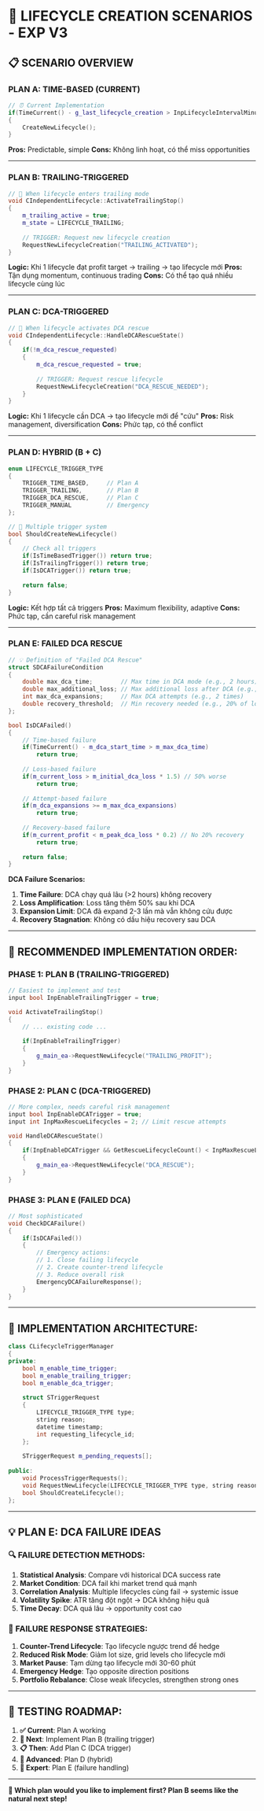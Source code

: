 # 🎯 LIFECYCLE CREATION SCENARIOS - EXP V3

## 📋 **SCENARIO OVERVIEW**

### **PLAN A: TIME-BASED (CURRENT)**
```cpp
// ⏰ Current Implementation
if(TimeCurrent() - g_last_lifecycle_creation > InpLifecycleIntervalMinutes * 60)
{
    CreateNewLifecycle();
}
```
**Pros:** Predictable, simple
**Cons:** Không linh hoạt, có thể miss opportunities

---

### **PLAN B: TRAILING-TRIGGERED**
```cpp
// 🏃 When lifecycle enters trailing mode
void CIndependentLifecycle::ActivateTrailingStop()
{
    m_trailing_active = true;
    m_state = LIFECYCLE_TRAILING;
    
    // TRIGGER: Request new lifecycle creation
    RequestNewLifecycleCreation("TRAILING_ACTIVATED");
}
```
**Logic:** Khi 1 lifecycle đạt profit target → trailing → tạo lifecycle mới
**Pros:** Tận dụng momentum, continuous trading
**Cons:** Có thể tạo quá nhiều lifecycle cùng lúc

---

### **PLAN C: DCA-TRIGGERED**
```cpp
// 🚨 When lifecycle activates DCA rescue
void CIndependentLifecycle::HandleDCARescueState()
{
    if(!m_dca_rescue_requested)
    {
        m_dca_rescue_requested = true;
        
        // TRIGGER: Request rescue lifecycle
        RequestNewLifecycleCreation("DCA_RESCUE_NEEDED");
    }
}
```
**Logic:** Khi 1 lifecycle cần DCA → tạo lifecycle mới để "cứu"
**Pros:** Risk management, diversification
**Cons:** Phức tạp, có thể conflict

---

### **PLAN D: HYBRID (B + C)**
```cpp
enum LIFECYCLE_TRIGGER_TYPE
{
    TRIGGER_TIME_BASED,     // Plan A
    TRIGGER_TRAILING,       // Plan B  
    TRIGGER_DCA_RESCUE,     // Plan C
    TRIGGER_MANUAL          // Emergency
};

// 🔄 Multiple trigger system
bool ShouldCreateNewLifecycle()
{
    // Check all triggers
    if(IsTimeBasedTrigger()) return true;
    if(IsTrailingTrigger()) return true;
    if(IsDCATrigger()) return true;
    
    return false;
}
```
**Logic:** Kết hợp tất cả triggers
**Pros:** Maximum flexibility, adaptive
**Cons:** Phức tạp, cần careful risk management

---

### **PLAN E: FAILED DCA RESCUE**
```cpp
// 💡 Definition of "Failed DCA Rescue"
struct SDCAFailureCondition
{
    double max_dca_time;        // Max time in DCA mode (e.g., 2 hours)
    double max_additional_loss; // Max additional loss after DCA (e.g., 50% more)
    int max_dca_expansions;     // Max DCA attempts (e.g., 2 times)
    double recovery_threshold;  // Min recovery needed (e.g., 20% of loss)
};

bool IsDCAFailed()
{
    // Time-based failure
    if(TimeCurrent() - m_dca_start_time > m_max_dca_time)
        return true;
        
    // Loss-based failure  
    if(m_current_loss > m_initial_dca_loss * 1.5) // 50% worse
        return true;
        
    // Attempt-based failure
    if(m_dca_expansions >= m_max_dca_expansions)
        return true;
        
    // Recovery-based failure
    if(m_current_profit < m_peak_dca_loss * 0.2) // No 20% recovery
        return true;
        
    return false;
}
```

**DCA Failure Scenarios:**
1. **Time Failure**: DCA chạy quá lâu (>2 hours) không recovery
2. **Loss Amplification**: Loss tăng thêm 50% sau khi DCA
3. **Expansion Limit**: DCA đã expand 2-3 lần mà vẫn không cứu được
4. **Recovery Stagnation**: Không có dấu hiệu recovery sau DCA

---

## 🎯 **RECOMMENDED IMPLEMENTATION ORDER:**

### **PHASE 1: PLAN B (TRAILING-TRIGGERED)**
```cpp
// Easiest to implement and test
input bool InpEnableTrailingTrigger = true;

void ActivateTrailingStop()
{
    // ... existing code ...
    
    if(InpEnableTrailingTrigger)
    {
        g_main_ea->RequestNewLifecycle("TRAILING_PROFIT");
    }
}
```

### **PHASE 2: PLAN C (DCA-TRIGGERED)**  
```cpp
// More complex, needs careful risk management
input bool InpEnableDCATrigger = true;
input int InpMaxRescueLifecycles = 2; // Limit rescue attempts

void HandleDCARescueState()
{
    if(InpEnableDCATrigger && GetRescueLifecycleCount() < InpMaxRescueLifecycles)
    {
        g_main_ea->RequestNewLifecycle("DCA_RESCUE");
    }
}
```

### **PHASE 3: PLAN E (FAILED DCA)**
```cpp
// Most sophisticated
void CheckDCAFailure()
{
    if(IsDCAFailed())
    {
        // Emergency actions:
        // 1. Close failing lifecycle
        // 2. Create counter-trend lifecycle
        // 3. Reduce overall risk
        EmergencyDCAFailureResponse();
    }
}
```

---

## 🔧 **IMPLEMENTATION ARCHITECTURE:**

```cpp
class CLifecycleTriggerManager
{
private:
    bool m_enable_time_trigger;
    bool m_enable_trailing_trigger;  
    bool m_enable_dca_trigger;
    
    struct STriggerRequest
    {
        LIFECYCLE_TRIGGER_TYPE type;
        string reason;
        datetime timestamp;
        int requesting_lifecycle_id;
    };
    
    STriggerRequest m_pending_requests[];
    
public:
    void ProcessTriggerRequests();
    void RequestNewLifecycle(LIFECYCLE_TRIGGER_TYPE type, string reason, int lifecycle_id);
    bool ShouldCreateLifecycle();
};
```

---

## 💡 **PLAN E: DCA FAILURE IDEAS**

### **🔍 FAILURE DETECTION METHODS:**
1. **Statistical Analysis**: Compare với historical DCA success rate
2. **Market Condition**: DCA fail khi market trend quá mạnh
3. **Correlation Analysis**: Multiple lifecycles cùng fail → systemic issue
4. **Volatility Spike**: ATR tăng đột ngột → DCA không hiệu quả
5. **Time Decay**: DCA quá lâu → opportunity cost cao

### **🚨 FAILURE RESPONSE STRATEGIES:**
1. **Counter-Trend Lifecycle**: Tạo lifecycle ngược trend để hedge
2. **Reduced Risk Mode**: Giảm lot size, grid levels cho lifecycle mới
3. **Market Pause**: Tạm dừng tạo lifecycle mới 30-60 phút
4. **Emergency Hedge**: Tạo opposite direction positions
5. **Portfolio Rebalance**: Close weak lifecycles, strengthen strong ones

---

## 🧪 **TESTING ROADMAP:**

1. **✅ Current**: Plan A working
2. **🔄 Next**: Implement Plan B (trailing trigger)
3. **📋 Then**: Add Plan C (DCA trigger) 
4. **🎯 Advanced**: Plan D (hybrid)
5. **🚀 Expert**: Plan E (failure handling)

---

**🎯 Which plan would you like to implement first? Plan B seems like the natural next step!**
